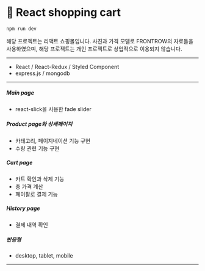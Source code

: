 # :star2: React shopping cart      

```sh
npm run dev
```

해당 프로젝트는 리액트 쇼핑몰입니다. 사진과 가격 모델로 FRONTROW의 자료들을 사용하였으며, 해당 프로젝트는 개인 프로젝트로 상업적으로 이용되지 않습니다.   

***

- React / React-Redux / Styled Component   
- express.js / mongodb   

*** 

##### Main page
- react-slick을 사용한 fade slider

##### Product page와 상세페이지
- 카테고리, 페이지네이션 기능 구현
- 수량 관련 기능 구현

##### Cart page
- 카트 확인과 삭제 기능
- 총 가격 계산
- 페이팔로 결제 기능

##### History page
- 결제 내역 확인

##### 반응형
- desktop, tablet, mobile


***





